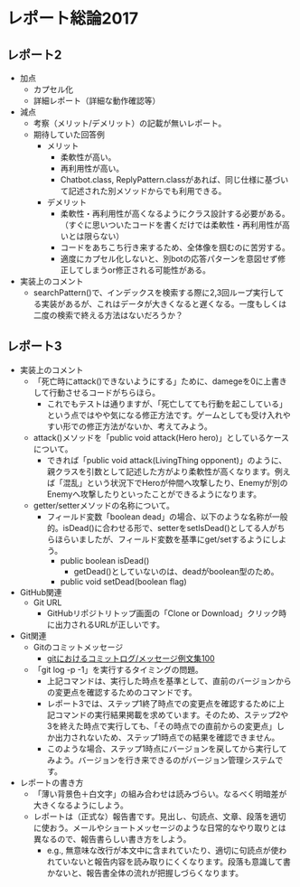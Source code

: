 # レポート総論2017

## レポート2
- 加点
  - カプセル化
  - 詳細レポート（詳細な動作確認等）
- 減点
  - 考察（メリット/デメリット）の記載が無いレポート。
  - 期待していた回答例
    - メリット
      - 柔軟性が高い。
      - 再利用性が高い。
      - Chatbot.class, ReplyPattern.classがあれば、同じ仕様に基づいて記述された別メソッドからでも利用できる。
    - デメリット
      - 柔軟性・再利用性が高くなるようにクラス設計する必要がある。（すぐに思いついたコードを書くだけでは柔軟性・再利用性が高いとは限らない）
      - コードをあちこち行き来するため、全体像を掴むのに苦労する。
      - 適度にカプセル化しないと、別botの応答パターンを意図せず修正してしまうor修正される可能性がある。
- 実装上のコメント
  - searchPattern()で、インデックスを検索する際に2,3回ループ実行してる実装があるが、これはデータが大きくなると遅くなる。一度もしくは二度の検索で終える方法はないだろうか？

## レポート3
- 実装上のコメント
  - 「死亡時にattack()できないようにする」ために、damegeを0に上書きして行動させるコードがちらほら。
    - これでもテストは通りますが、「死亡してても行動を起こしている」という点ではやや気になる修正方法です。ゲームとしても受け入れやすい形での修正方法がないか、考えてみよう。
  - attack()メソッドを「public void attack(Hero hero)」としているケースについて。
    - できれば「public void attack(LivingThing opponent)」のように、親クラスを引数として記述した方がより柔軟性が高くなります。例えば「混乱」という状況下でHeroが仲間へ攻撃したり、Enemyが別のEnemyへ攻撃したりといったことができるようになります。
  - getter/setterメソッドの名称について。
    - フィールド変数「boolean dead」の場合、以下のような名称が一般的。isDead()に合わせる形で、setterをsetIsDead()としてる人がちらほらいましたが、フィールド変数を基準にget/setするようにしよう。
      - public boolean isDead()
        - getDead()としていないのは、deadがboolean型のため。
      - public void setDead(boolean flag)
- GitHub関連
  - Git URL
    - GitHubリポジトリトップ画面の「Clone or Download」クリック時に出力されるURLが正しいです。
- Git関連
  - Gitのコミットメッセージ
    - [gitにおけるコミットログ/メッセージ例文集100](https://anond.hatelabo.jp/20160725092419)
  - 「git log -p -1」を実行するタイミングの問題。
    - 上記コマンドは、実行した時点を基準として、直前のバージョンからの変更点を確認するためのコマンドです。
    - レポート3では、ステップ1終了時点での変更点を確認するために上記コマンドの実行結果掲載を求めています。そのため、ステップ2や3を終えた時点で実行しても、「その時点での直前からの変更点」しか出力されないため、ステップ1時点での結果を確認できません。
    - このような場合、ステップ1時点にバージョンを戻してから実行してみよう。バージョンを行き来できるのがバージョン管理システムです。
- レポートの書き方
  - 「薄い背景色＋白文字」の組み合わせは読みづらい。なるべく明暗差が大きくなるようにしよう。
  - レポートは（正式な）報告書です。見出し、句読点、文章、段落を適切に使おう。メールやショートメッセージのような日常的なやり取りとは異なるので、報告書らしい書き方をしよう。
    - e.g., 無意味な改行が本文中に含まれていたり、適切に句読点が使われていないと報告内容を読み取りにくくなります。段落も意識して書かないと、報告書全体の流れが把握しづらくなります。

